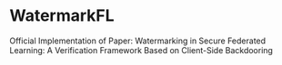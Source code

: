 # WatermarkFL
Official Implementation of Paper: Watermarking in Secure Federated Learning: A Verification Framework Based on Client-Side Backdooring
